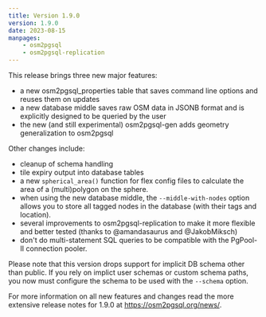 ```yaml
---
title: Version 1.9.0
version: 1.9.0
date: 2023-08-15
manpages:
    - osm2pgsql
    - osm2pgsql-replication
---
```


This release brings three new major features:

* a new osm2pgsql_properties table that saves command line options and reuses
  them on updates
* a new database middle saves raw OSM data in JSONB format and is explicitly
  designed to be queried by the user
* the new (and still experimental) osm2pgsql-gen adds geometry generalization
  to osm2pgsql

Other changes include:

* cleanup of schema handling
* tile expiry output into database tables
* a new `spherical_area()` function for flex config files to calculate the area
  of a (multi)polygon on the sphere.
* when using the new database middle, the `--middle-with-nodes` option allows
  you to store all tagged nodes in the database (with their tags and location).
* several improvements to osm2pgsql-replication to make it more flexible and
  better tested (thanks to @amandasaurus  and @JakobMiksch)
* don't do multi-statement SQL queries to be compatible with the PgPool-II
  connection pooler.

Please note that this version drops support for implicit DB schema other than
public. If you rely on implict user schemas or custom schema paths, you now
must configure the schema to be used with the `--schema` option.

For more information on all new features and changes read the more extensive
release notes for 1.9.0 at https://osm2pgsql.org/news/.

